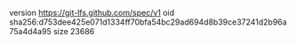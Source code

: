 version https://git-lfs.github.com/spec/v1
oid sha256:d753dee425e071d1334ff70bfa54bc29ad694d8b39ce37241d2b96a75a4d4a95
size 23686
